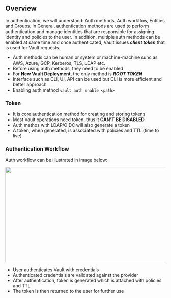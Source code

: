 ## Overview

In authentication, we will understand: Auth methods, Auth workflow, Entities and Groups. In General, authentication methods are used to perform authentication and manage identities that are responsible for assigning identity and policies to the user. In addition, multiple auth methods can be enabled at same time and once authenticated, Vault issues ***client token*** that is used for Vault requests.

* Auth methods can be human or system or machine-machine suhc as AWS, Azure, GCP, Kerberos, TLS, LDAP etc. 
* Before using auth methods, they need to be enabled
* For **New Vault Deployment**, the only method is ***ROOT TOKEN***
* Interface such as CLI, UI, API can be used but CLI is more efficient and better approach
* Enabling auth method `vault auth enable <path>`

### Token

* It is core authentication method for creating and storing tokens
* Most Vault operations need token, thus it **CAN'T BE DISABLED**
* Auth methos with LDAP/OIDC will also generate a token
* A token, when generated, is associated with policies and TTL (time to live)

### Authentication Workflow

Auth workflow can be illustrated in image below:

<img src="https://github.com/worklifesg/Terraform-Vault-Works/blob/master/images/Vault_auth_method.jpg" width="600" height="300" style="horizontal-align:middle">

* User authenticates Vault with credentials
* Authenticated credentials are validated against the provider
* After authentication, token is generated which is attached with policies and TTL
* The token is then returned to the user for further use